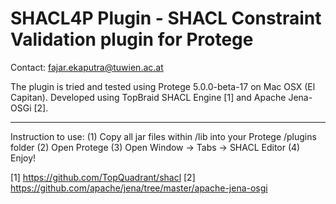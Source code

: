 # SHACL4P Plugin - SHACL Constraint Validation plugin for Protege

Contact: fajar.ekaputra@tuwien.ac.at

The plugin is tried and tested using Protege 5.0.0-beta-17 on Mac OSX (El Capitan).
Developed using TopBraid SHACL Engine [1] and Apache Jena-OSGi [2]. 

----

Instruction to use: 
(1) Copy all jar files within /lib into your Protege /plugins folder
(2) Open Protege
(3) Open Window -> Tabs -> SHACL Editor
(4) Enjoy! 

[1] https://github.com/TopQuadrant/shacl
[2] https://github.com/apache/jena/tree/master/apache-jena-osgi